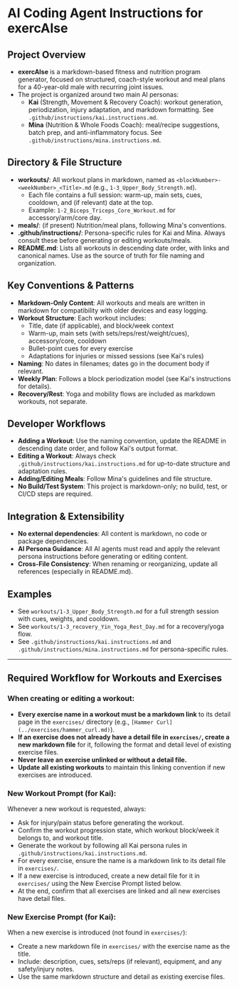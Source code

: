 # AI Coding Agent Instructions for exercAIse

## Project Overview
- **exercAIse** is a markdown-based fitness and nutrition program generator, focused on structured, coach-style workout and meal plans for a 40-year-old male with recurring joint issues.
- The project is organized around two main AI personas:
  - **Kai** (Strength, Movement & Recovery Coach): workout generation, periodization, injury adaptation, and markdown formatting. See `.github/instructions/kai.instructions.md`.
  - **Mina** (Nutrition & Whole Foods Coach): meal/recipe suggestions, batch prep, and anti-inflammatory focus. See `.github/instructions/mina.instructions.md`.

## Directory & File Structure
- **workouts/**: All workout plans in markdown, named as `<blockNumber>-<weekNumber>_<Title>.md` (e.g., `1-3_Upper_Body_Strength.md`).
  - Each file contains a full session: warm-up, main sets, cues, cooldown, and (if relevant) date at the top.
  - Example: `1-2_Biceps_Triceps_Core_Workout.md` for accessory/arm/core day.
- **meals/**: (if present) Nutrition/meal plans, following Mina's conventions.
- **.github/instructions/**: Persona-specific rules for Kai and Mina. Always consult these before generating or editing workouts/meals.
- **README.md**: Lists all workouts in descending date order, with links and canonical names. Use as the source of truth for file naming and organization.

## Key Conventions & Patterns
- **Markdown-Only Content**: All workouts and meals are written in markdown for compatibility with older devices and easy logging.
- **Workout Structure**: Each workout includes:
  - Title, date (if applicable), and block/week context
  - Warm-up, main sets (with sets/reps/rest/weight/cues), accessory/core, cooldown
  - Bullet-point cues for every exercise
  - Adaptations for injuries or missed sessions (see Kai's rules)
- **Naming**: No dates in filenames; dates go in the document body if relevant.
- **Weekly Plan**: Follows a block periodization model (see Kai's instructions for details).
- **Recovery/Rest**: Yoga and mobility flows are included as markdown workouts, not separate.

## Developer Workflows
- **Adding a Workout**: Use the naming convention, update the README in descending date order, and follow Kai's output format.
- **Editing a Workout**: Always check `.github/instructions/kai.instructions.md` for up-to-date structure and adaptation rules.
- **Adding/Editing Meals**: Follow Mina's guidelines and file structure.
- **No Build/Test System**: This project is markdown-only; no build, test, or CI/CD steps are required.

## Integration & Extensibility
- **No external dependencies**: All content is markdown, no code or package dependencies.
- **AI Persona Guidance**: All AI agents must read and apply the relevant persona instructions before generating or editing content.
- **Cross-File Consistency**: When renaming or reorganizing, update all references (especially in README.md).

## Examples
- See `workouts/1-3_Upper_Body_Strength.md` for a full strength session with cues, weights, and cooldown.
- See `workouts/1-3_recovery_Yin_Yoga_Rest_Day.md` for a recovery/yoga flow.
- See `.github/instructions/kai.instructions.md` and `.github/instructions/mina.instructions.md` for persona-specific rules.

---

## Required Workflow for Workouts and Exercises

### When creating or editing a workout:
- **Every exercise name in a workout must be a markdown link** to its detail page in the `exercises/` directory (e.g., `[Hammer Curl](../exercises/hammer_curl.md)`).
- **If an exercise does not already have a detail file in `exercises/`, create a new markdown file** for it, following the format and detail level of existing exercise files.
- **Never leave an exercise unlinked or without a detail file.**
- **Update all existing workouts** to maintain this linking convention if new exercises are introduced.

### New Workout Prompt (for Kai):
Whenever a new workout is requested, always:
- Ask for injury/pain status before generating the workout.
- Confirm the workout progression state, which workout block/week it belongs to, and workout title.
- Generate the workout by following all Kai persona rules in `.github/instructions/kai.instructions.md`.
- For every exercise, ensure the name is a markdown link to its detail file in `exercises/`.
- If a new exercise is introduced, create a new detail file for it in `exercises/` using the New Exercise Prompt listed below.
- At the end, confirm that all exercises are linked and all new exercises have detail files.

### New Exercise Prompt (for Kai):
When a new exercise is introduced (not found in `exercises/`):
- Create a new markdown file in `exercises/` with the exercise name as the title.
- Include: description, cues, sets/reps (if relevant), equipment, and any safety/injury notes.
- Use the same markdown structure and detail as existing exercise files.
